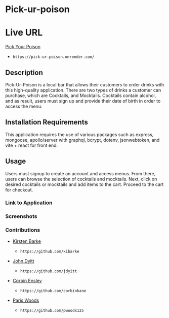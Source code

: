 # Pick-ur-poison

# Live URL
[Pick Your Poison](https://pick-ur-poison.onrender.com/)
- `https://pick-ur-poison.onrender.com/`

## Description
Pick-Ur-Poison is a local bar that allows their customers to order drinks with this high-quality application. There are two types of drinks a customer can purchase, which are Cocktails, and Mocktails. Cocktails contain alcohol, and as result, users must sign up and provide their date of birth in order to access the menu. 

## Installation Requirements
This application requires the use of various packages such as express, mongoose, apollo/server with graphql, bcrypt, dotenv, jsonwebtoken, and vite + react for front end.

## Usage
Users must signup to create an account and access menus. From there, users can browse the selection of cocktails and mocktails. Next, click on desired cocktails or mocktails and add items to the cart. Proceed to the cart for checkout. 

### Link to Application

### Screenshots

### Contributions
- [Kirsten Barke](https://github.com/kibarke)
    - `https://github.com/kibarke`

- [John Dyitt](https://github.com/jdyitt)
    - `https://github.com/jdyitt`

- [Corbin Ensley](https://github.com/corbinkane) 
    - `https://github.com/corbinkane`

- [Paris Woods](https://github.com/pwoods125) 
    - `https://github.com/pwoods125`
